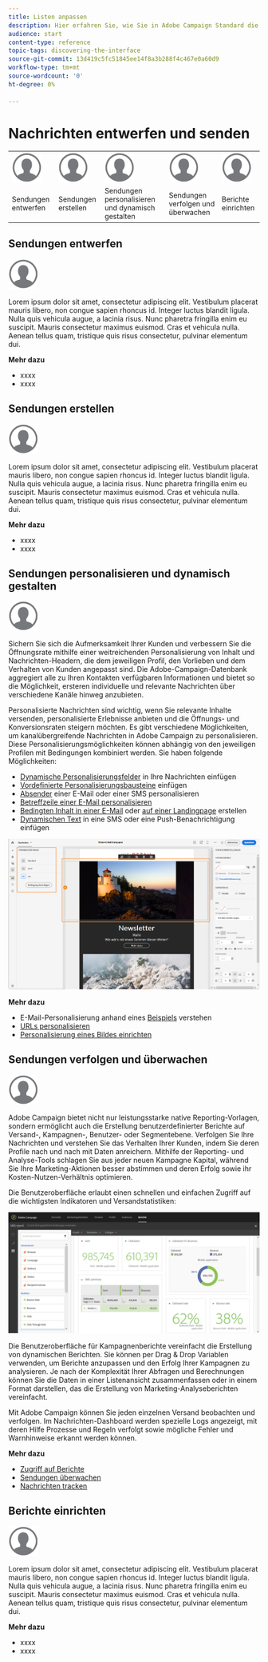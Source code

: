 ```yaml
---
title: Listen anpassen
description: Hier erfahren Sie, wie Sie in Adobe Campaign Standard die Anzeige anpassen und bei Bildschirmen des Typs Liste vorgehen, um Elemente zu sortieren, zu filtern, zu löschen oder zu duplizieren. Bildschirme vom Typ Liste ermöglichen die Anzeige der Elemente einer oder mehrerer Ressourcen.
audience: start
content-type: reference
topic-tags: discovering-the-interface
source-git-commit: 13d419c5fc51845ee14f8a3b288f4c467e0a60d9
workflow-type: tm+mt
source-wordcount: '0'
ht-degree: 0%

---
```



# Nachrichten entwerfen und senden

<table>
<tr>
    <td valign="top">
        <a href="../../start/using/work-with-audiences.md"><img width="60px" alt="Bedingungen" src="assets/icon_profile.svg"/></a>
    </td>
    <td valign="top">
        <a href="../../api/using/creating-a-service.md"><img width="60px" alt="Bedingungen" src="assets/icon_profile.svg"/></a>
    </td>
    <td valign="top">
        <a href="../../api/using/interacting-with-custom-resources.md"><img width="60px" alt="Bedingungen" src="assets/icon_profile.svg"/></a>
    </td>
    <td valign="top">
        <a href="../../api/using/interacting-with-marketing-history.md"><img width="60px" alt="Bedingungen" src="assets/icon_profile.svg"/></a>
    </td>
    <td valign="top">
        <a href="../../api/using/interacting-with-marketing-history.md"><img width="60px" alt="Bedingungen" src="assets/icon_profile.svg"/></a>
    </td>
</tr>
<tr>
<td>Sendungen entwerfen</td>
<td>Sendungen erstellen</td>
<td>Sendungen personalisieren und dynamisch gestalten</td>
<td>Sendungen verfolgen und überwachen</td>
<td>Berichte einrichten</td>
</tr>
</table>

## Sendungen entwerfen

<img width="60px" alt="Bedingungen" src="assets/icon_profile.svg"/>

Lorem ipsum dolor sit amet, consectetur adipiscing elit. Vestibulum placerat mauris libero, non congue sapien rhoncus id. Integer luctus blandit ligula. Nulla quis vehicula augue, a lacinia risus. Nunc pharetra fringilla enim eu suscipit. Mauris consectetur maximus euismod. Cras et vehicula nulla. Aenean tellus quam, tristique quis risus consectetur, pulvinar elementum dui.

**Mehr dazu**

* xxxx
* xxxx

## Sendungen erstellen

<img width="60px" alt="Bedingungen" src="assets/icon_profile.svg"/>

Lorem ipsum dolor sit amet, consectetur adipiscing elit. Vestibulum placerat mauris libero, non congue sapien rhoncus id. Integer luctus blandit ligula. Nulla quis vehicula augue, a lacinia risus. Nunc pharetra fringilla enim eu suscipit. Mauris consectetur maximus euismod. Cras et vehicula nulla. Aenean tellus quam, tristique quis risus consectetur, pulvinar elementum dui.

**Mehr dazu**

* xxxx
* xxxx

## Sendungen personalisieren und dynamisch gestalten

<img width="60px" alt="Bedingungen" src="assets/icon_profile.svg"/>

Sichern Sie sich die Aufmerksamkeit Ihrer Kunden und verbessern Sie die Öffnungsrate mithilfe einer weitreichenden Personalisierung von Inhalt und Nachrichten-Headern, die dem jeweiligen Profil, den Vorlieben und dem Verhalten von Kunden angepasst sind. Die Adobe-Campaign-Datenbank aggregiert alle zu Ihren Kontakten verfügbaren Informationen und bietet so die Möglichkeit, ersteren individuelle und relevante Nachrichten über verschiedene Kanäle hinweg anzubieten.

Personalisierte Nachrichten sind wichtig, wenn Sie relevante Inhalte versenden, personalisierte Erlebnisse anbieten und die Öffnungs- und Konversionsraten steigern möchten. Es gibt verschiedene Möglichkeiten, um kanalübergreifende Nachrichten in Adobe Campaign zu personalisieren. Diese Personalisierungsmöglichkeiten können abhängig von den jeweiligen Profilen mit Bedingungen kombiniert werden. Sie haben folgende Möglichkeiten:

* [Dynamische Personalisierungsfelder](../../designing/using/personalization.md#inserting-a-personalization-field) in Ihre Nachrichten einfügen
* [Vordefinierte Personalisierungsbausteine](../../designing/using/personalization.md#adding-a-content-block) einfügen
* [Absender](../../designing/using/subject-line.md) einer E-Mail oder einer SMS personalisieren
* [Betreffzeile einer E-Mail personalisieren](../../designing/using/subject-line.md)
* [Bedingten Inhalt in einer E-Mail](../../designing/using/personalization.md#defining-dynamic-content-in-an-email) oder [auf einer Landingpage](../../channels/using/designing-a-landing-page.md#defining-dynamic-content-in-a-landing-page) erstellen
* [Dynamischen Text](../../channels/using/defining-dynamic-text.md) in eine SMS oder eine Push-Benachrichtigung einfügen

![](assets/delivery_content_43.png)

**Mehr dazu**

* E-Mail-Personalisierung anhand eines [Beispiels](../../designing/using/personalization.md#example-email-personalization) verstehen
* [URLs personalisieren](../../designing/using/personalization.md#personalizing-urls)
* [Personalisierung eines Bildes einrichten](../../designing/using/personalization.md#personalizing-an-image-source)

## Sendungen verfolgen und überwachen

<img width="60px" alt="Bedingungen" src="assets/icon_profile.svg"/>

Adobe Campaign bietet nicht nur leistungsstarke native Reporting-Vorlagen, sondern ermöglicht auch die Erstellung benutzerdefinierter Berichte auf Versand-, Kampagnen-, Benutzer- oder Segmentebene. Verfolgen Sie Ihre Nachrichten und verstehen Sie das Verhalten Ihrer Kunden, indem Sie deren Profile nach und nach mit Daten anreichern. Mithilfe der Reporting- und Analyse-Tools schlagen Sie aus jeder neuen Kampagne Kapital, während Sie Ihre Marketing-Aktionen besser abstimmen und deren Erfolg sowie ihr Kosten-Nutzen-Verhältnis optimieren.

Die Benutzeroberfläche erlaubt einen schnellen und einfachen Zugriff auf die wichtigsten Indikatoren und Versandstatistiken:

![](assets/dynamic_report_intro.png)

Die Benutzeroberfläche für Kampagnenberichte vereinfacht die Erstellung von dynamischen Berichten. Sie können per Drag &amp; Drop Variablen verwenden, um Berichte anzupassen und den Erfolg Ihrer Kampagnen zu analysieren. Je nach der Komplexität Ihrer Abfragen und Berechnungen können Sie die Daten in einer Listenansicht zusammenfassen oder in einem Format darstellen, das die Erstellung von Marketing-Analyseberichten vereinfacht.

Mit Adobe Campaign können Sie jeden einzelnen Versand beobachten und verfolgen. Im Nachrichten-Dashboard werden spezielle Logs angezeigt, mit deren Hilfe Prozesse und Regeln verfolgt sowie mögliche Fehler und Warnhinweise erkannt werden können.


**Mehr dazu**

* [Zugriff auf Berichte](../../reporting/using/about-dynamic-reports.md)
* [Sendungen überwachen](../../sending/using/monitoring-a-delivery.md)
* [Nachrichten tracken](../../sending/using/tracking-messages.md)

## Berichte einrichten

<img width="60px" alt="Bedingungen" src="assets/icon_profile.svg"/>

Lorem ipsum dolor sit amet, consectetur adipiscing elit. Vestibulum placerat mauris libero, non congue sapien rhoncus id. Integer luctus blandit ligula. Nulla quis vehicula augue, a lacinia risus. Nunc pharetra fringilla enim eu suscipit. Mauris consectetur maximus euismod. Cras et vehicula nulla. Aenean tellus quam, tristique quis risus consectetur, pulvinar elementum dui.

**Mehr dazu**

* xxxx
* xxxx
